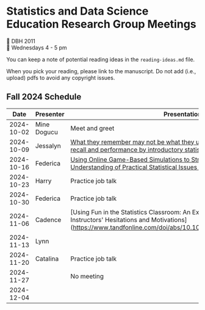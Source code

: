 # Statistics and Data Science Education Research Group Meetings

:pushpin: DBH 2011   
:calendar: Wednesdays 4 - 5 pm

You can keep a note of potential reading ideas in the `reading-ideas.md` file. 

When you pick your reading, please link to the manuscript. Do not add (i.e., upload) pdfs to avoid any copyright issues. 

## Fall 2024 Schedule

| Date | Presenter | Presentation |
|------|-----------|---------|
|2024-10-02| Mine Dogucu | Meet and greet| 
|2024-10-09| Jessalyn | [What they remember may not be what they understand: A study of mnemonic recall and performance by introductory statistics students](https://www.tandfonline.com/doi/full/10.1080/26939169.2024.2334905) |
|2024-10-16| Federica | [Using Online Game-Based Simulations to Strengthen Students’ Understanding of Practical Statistical Issues in Real-World Data Analysis](https://www.tandfonline.com/doi/full/10.1080/00031305.2015.1075421?casa_token=7mvhs7P--GcAAAAA%3AcOx6fM8srz4nxDwmLAuOVCrKPxx36MrkqHO4E98fYps0Sun_le0NymklPTd3H-7SG4BpQ9-FLFb0eg) |
|2024-10-23| Harry  | Practice job talk |
|2024-10-30| Federica | Practice job talk |
|2024-11-06| Cadence | [Using Fun in the Statistics Classroom: An Exploratory Study of College Instructors' Hesitations and Motivations] (https://www.tandfonline.com/doi/abs/10.1080/10691898.2013.11889659) |
|2024-11-13| Lynn ||
|2024-11-20| Catalina | Practice job talk |
|2024-11-27||No meeting|
|2024-12-04|||
